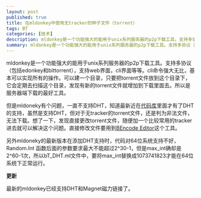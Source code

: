 ```yaml
---
layout: post
published: true
title: 在mldonkey中使用无tracker的种子文件（torrent）
tags: BT
categories: [技术]    
description: mldonkey是一个功能强大的能用于unix系列服务器的p2p下载工具。支持多协议（包括edonkey和bittorrent），支持web界面，cli界面等等。cli命令强大无比，基本可以实现所有的操作。可以建一个目录，只要把torrent文件放到这个目录下，它会定期去扫描这个目录，发现有新的torrent文件就增
summary: mldonkey是一个功能强大的能用于unix系列服务器的p2p下载工具。支持多协议（包括edonkey和bittorrent），支持web界面，cli界面等等。cli命令强大无比，基本可以实现所有的操作。可以建一个目录，只要把torrent文件放到这个目录下，它会定期去扫描这个目录，发现有新的torrent文件就增加到下载里面去。所以是服务器端下载的最好工具。<br /><br />但是mldoneky有个问题，一直不支持DHT，知道最新近在
---
```

mldonkey是一个功能强大的能用于unix系列服务器的p2p下载工具。支持多协议（包括edonkey和bittorrent），支持web界面，cli界面等等。cli命令强大无比，基本可以实现所有的操作。可以建一个目录，只要把torrent文件放到这个目录下，它会定期去扫描这个目录，发现有新的torrent文件就增加到下载里面去。所以是服务器端下载的最好工具。

但是mldoneky有个问题，一直不支持DHT，知道最新近在[代码库](http://repo.or.cz/w/mldonkey.git/shortlog/refs/heads/dev/dht)里面才有了DHT的支持，虽然是支持DHT，但对于无tracker的torrent文件，还是判为非法文件，无法下载。想了一下，发现直接更改torrent文件，随便加一个比较常用的tracker进去就可以解决这个问题。直接修改文件要用到[BEncode Editor](http://forum.utorrent.com/viewtopic.php?pid=288182)这个工具。

另外mldoneky的最新版本在添加DHT支持时，代码对64位系统支持不好，Random.Int 函数后面的参数要求最大不能超过2^30-1，但是max_int确却是2^60-1次，所以bT_DHT.ml文件中，要将max_int替换成1073741823才能在64位系统下正常运行。

**更新**

最新的mldonkey已经支持DHT和Magnet磁力链接了。
